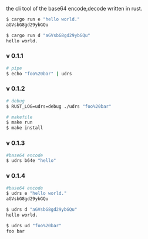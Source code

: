 the cli tool of the base64 encode,decode written in rust.

```sh
$ cargo run e "hello world."
aGVsbG8gd29ybGQu

$ cargo run d "aGVsbG8gd29ybGQu"
hello world.
```

### v 0.1.1

```sh
# pipe
$ echo "foo%20bar" | udrs
```

### v 0.1.2

```sh
# debug
$ RUST_LOG=udrs=debug ./udrs "foo%20bar" 

# makefile
$ make run
$ make install
```

### v 0.1.3

```sh
#base64 encode
$ udrs b64e "hello"
```

### v 0.1.4

```sh
#base64 encode
$ udrs e "hello world."
aGVsbG8gd29ybGQu

$ udrs d "aGVsbG8gd29ybGQu"
hello world.

$ udrs ud "foo%20bar"
foo bar
```
